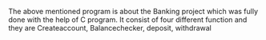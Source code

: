 The above mentioned program is about the Banking project which was fully done with the help of C program. It consist of four different function and they are  Createaccount, Balancechecker, deposit, withdrawal

